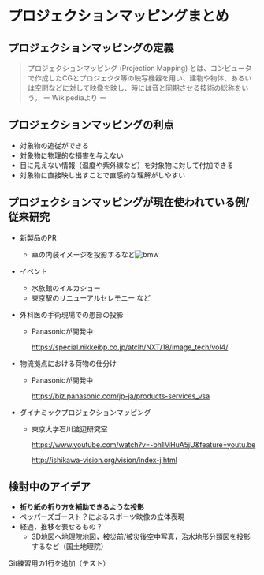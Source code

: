 # プロジェクションマッピングまとめ
## プロジェクションマッピングの定義
>プロジェクションマッピング (Projection Mapping) とは、コンピュータで作成したCGとプロジェクタ等の映写機器を用い、建物や物体、あるいは空間などに対して映像を映し、時には音と同期させる技術の総称をいう。 ー Wikipediaより ー


## プロジェクションマッピングの利点
- 対象物の追従ができる
- 対象物に物理的な損害を与えない
- 目に見えない情報（温度や紫外線など）を対象物に対して付加できる
- 対象物に直接映し出すことで直感的な理解がしやすい

## プロジェクションマッピングが現在使われている例/従来研究
- 新製品のPR
    - 車の内装イメージを投影するなど![bmw](https://insights.newscred.jp/wp-content/uploads/2018/10/thumbnail-629fd6dacbe470a0ba632aeccad2880c-1280x320.jpg)
    
- イベント
    - 水族館のイルカショー
    - 東京駅のリニューアルセレモニー など
- 外科医の手術現場での患部の投影
    - Panasonicが開発中 
    
        https://special.nikkeibp.co.jp/atclh/NXT/18/image_tech/vol4/
    
- 物流拠点における荷物の仕分け
     - Panasonicが開発中 
    
        https://biz.panasonic.com/jp-ja/products-services_vsa
- ダイナミックプロジェクションマッピング
    - 東京大学石川渡辺研究室
    
        https://www.youtube.com/watch?v=-bh1MHuA5jU&feature=youtu.be
        
        http://ishikawa-vision.org/vision/index-j.html


## 検討中のアイデア
- **折り紙の折り方を補助できるような投影**
- ペッパーズゴースト？によるスポーツ映像の立体表現
- 経過，推移を表せるもの？
    - 3D地図へ地理院地図，被災前/被災後空中写真，治水地形分類図を投影するなど（国土地理院）




Git練習用の1行を追加（テスト）
